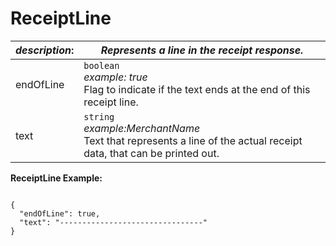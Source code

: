 
# ReceiptLine

| *description*: | *Represents a line in the receipt response.*|
|----|----|
| endOfLine |    ``` boolean ```  <br/> *example: true*  <br/> Flag to indicate if the text ends at the end of this receipt line.|
| text |``` string ```  <br/> *example:MerchantName*  <br/> Text that represents a line of the actual receipt data, that can be printed out.|

**ReceiptLine Example:**

```{r}

{
  "endOfLine": true,
  "text": "--------------------------------"
}
```  






